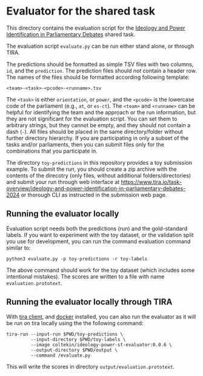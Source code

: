 # Evaluator for the shared task

This directory contains the evaluation script for the
[Ideology and Power Identification in Parliamentary
Debates](https://touche.webis.de/clef24/touche24-web/ideology-and-power-identification-in-parliamentary-debates.html)
shared task.

The evaluation script `evaluate.py` can be run either stand alone,
or through TIRA.


The predictions should be formatted as simple TSV files with two
columns, `id`, and the `prediction`. The prediction files should _not_
contain a header row. The names of the files should be formatted
according following template:

```
<team>-<task>-<pcode>-<runname>.tsv
```
The `<task>` is either `orientation`, or `power`, and the `<pcode>`
is the lowercase code of the parliament (e.g., `at`, or `es-ct`).
The `<team>` and `<runname>` can be helpful for identifying the team
and the approach or the run information, but they are not significant
for the evaluation script. You can set them to arbitrary strings, 
but they cannot be empty, and they should not contain a dash (`-`).
All files should be placed in the same directory/folder without
further directory hierarchy. If you are participating in only a subset of
the tasks and/or parliaments, then you can submit files only for the
combinations that you participate in.

The directory `toy-predictions` in this repository provides a toy
submission example. To submit the run, you should create a zip archive
with the contents of the direcotry (only files, without additional
folders/directories) and submit your run through web interface at
<https://www.tira.io/task-overview/ideology-and-power-identification-in-parliamentary-debates-2024>
or thorough CLI as instructed in the submission web page.

## Running the evaluator locally

Evaluation script needs both the predictions (run) and the
gold-standard labels. If you want to experiment with the toy dataset,
or the validation split you use for development, you can run the
command evaluation command similar to:
```
python3 evaluate.py -p toy-predictions -r toy-labels
```
The above command should work for the toy dataset (which includes some
intentional mistakes). The scores are written to a file with name
`evaluation.prototext`.

## Running the evaluator locally through TIRA

With [tira client](https://pypi.org/project/tira/), and
[docker](docker.io) installed, you can also run the evaluator as it
will be run on tira locally using the the following command:

```
tira-run --input-run $PWD/toy-predictions \
         --input-directory $PWD/toy-labels \
         --image coltekin/ideology-power-st-evaluator:0.0.6 \
         --output-directory $PWD/output \
         --command /evaluate.py
```
This will write the scores in directory `output/evaluation.prototext`.

